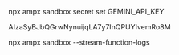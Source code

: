 npx ampx sandbox secret set GEMINI_API_KEY

AIzaSyBJbQGrwNynuijqLA7y7InQPUYIvemRo8M


npx ampx sandbox --stream-function-logs